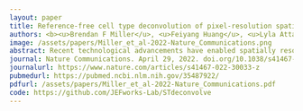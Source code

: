 ```yaml
---
layout: paper
title: Reference-free cell type deconvolution of pixel-resolution spatially resolved transcriptomics data
authors: <b><u>Brendan F Miller</u>, <u>Feiyang Huang</u>, <u>Lyla Atta</u>, <u>Arpan Sahoo</u>, Jean Fan^</b>
image: /assets/papers/Miller_et_al-2022-Nature_Communications.png
abstract: Recent technological advancements have enabled spatially resolved transcriptomic profiling but at multi-cellular pixel resolution, thereby hindering the identification of cell-type spatial co-localization patterns. We developed STdeconvolve as an unsupervised approach to deconvolve underlying cell-types comprising such multi-cellular pixel resolution spatially resolved transcriptomics datasets. We show that STdeconvolve effectively recovers the putative transcriptomic profiles of cell-types and their proportional representation within spatially resolved pixels without reliance on external single-cell transcriptomics references.
journal: Nature Communications. April 29, 2022. doi.org/10.1038/s41467-022-30033-z
journalurl: https://www.nature.com/articles/s41467-022-30033-z
pubmedurl: https://pubmed.ncbi.nlm.nih.gov/35487922/
pdfurl: /assets/papers/Miller_et_al-2022-Nature_Communications.pdf
code: https://github.com/JEFworks-Lab/STdeconvolve
---
```

